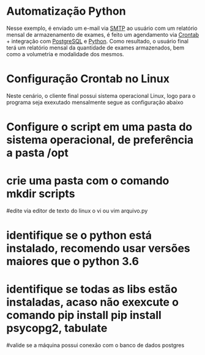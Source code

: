 
  <h1>Automatização Python</h1>
  <p>Nesse exemplo, é enviado um e-mail via <a href="https://pt.wikipedia.org/wiki/Simple_Mail_Transfer_Protocol" target="_blank">SMTP</a> ao usuário com um relatório mensal de armazenamento de exames, é feito um agendamento via <a href="https://pt.wikipedia.org/wiki/Crontab" target="_blank">Crontab</a> + integração com <a href="https://www.postgresql.org/" target="_blank">PostgreSQL</a> e <a href="https://www.python.org/" target="_blank">Python</a>. Como resultado, o usuário final terá um relatório mensal da quantidade de exames armazenados, bem como a volumetria e modalidade dos mesmos.</p>

<h1> Configuração Crontab no Linux </h1>

<p>Neste cenário, o cliente final possui sistema operacional Linux, logo para o programa seja exexutado mensalmente segue as configuração abaixo </p>

# Configure o script em uma pasta do sistema operacional, de preferência a pasta /opt
# crie uma pasta com o comando mkdir scripts
#edite via editor de texto do linux o vi ou vim arquivo.py
# identifique se o python está instalado, recomendo usar versões maiores que o python 3.6
# identifique se todas as libs estão instaladas, acaso não exexcute o comando pip install pip install psycopg2,  tabulate
#valide se a máquina possui conexão com o banco de dados postgres
